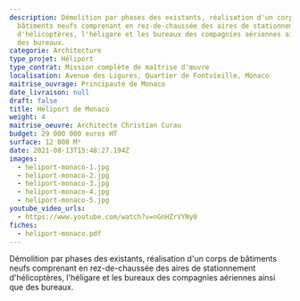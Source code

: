 ```yaml
---
description: Démolition par phases des existants, réalisation d'un corps de
  bâtiments neufs comprenant en rez-de-chaussée des aires de stationnement
  d'hélicoptères, l'héligare et les bureaux des compagnies aériennes ainsi que
  des bureaux.
categorie: Architecture
type_projet: Héliport
type_contrat: Mission complète de maîtrise d'œuvre
localisation: Avenue des Ligures, Quartier de Fontvieille, Monaco
maitrise_ouvrage: Principauté de Monaco
date_livraison: null
draft: false
title: Héliport de Monaco
weight: 4
maitrise_oeuvre: Architecte Christian Curau
budget: 29 000 000 euros HT
surface: 12 000 M²
date: 2021-08-13T15:48:27.194Z
images:
  - heliport-monaco-1.jpg
  - heliport-monaco-2.jpg
  - heliport-monaco-3.jpg
  - heliport-monaco-4.jpg
  - heliport-monaco-5.jpg
youtube_video_urls:
  - https://www.youtube.com/watch?v=nGnHZrVYNy0
fiches:
  - heliport-monaco.pdf
---
```

Démolition par phases des existants, réalisation d'un corps de bâtiments neufs comprenant en rez-de-chaussée des aires de stationnement d'hélicoptères, l'héligare et les bureaux des compagnies aériennes ainsi que des bureaux.
